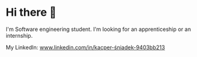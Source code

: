 # Hi there 👋

I'm Software engineering student. I'm looking for an apprenticeship or an internship.

My LinkedIn: www.linkedin.com/in/kacper-śniadek-9403bb213
